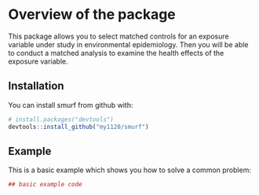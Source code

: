 
<!-- README.md is generated from README.Rmd. Please edit that file -->
Overview of the package
=======================

This package allows you to select matched controls for an exposure variable under study in environmental epidemiology. Then you will be able to conduct a matched analysis to examine the health effects of the exposure variable.

Installation
------------

You can install smurf from github with:

``` r
# install.packages("devtools")
devtools::install_github("my1120/smurf")
```

Example
-------

This is a basic example which shows you how to solve a common problem:

``` r
## basic example code
```
